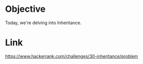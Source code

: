 # Objective
Today, we're delving into Inheritance.

# Link
https://www.hackerrank.com/challenges/30-inheritance/problem